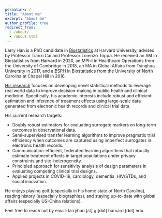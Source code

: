 ```yaml
---
permalink: /
title: "About me"
excerpt: "About me"
author_profile: true
redirect_from: 
  - /about/
  - /about.html
---
```


Larry Han is a PhD candidate in [Biostatistics](https://www.hsph.harvard.edu/biostatistics/) at Harvard University, advised by Professor Tianxi Cai and Professor Lorenzo Trippa. He received an AM in Biostatistics from Harvard in 2020, an MPhil in Healthcare Operations from the University of Cambridge in 2018, an MA in Global Affairs from Tsinghua University in 2017, and a BSPH in Biostatistics from the University of North Carolina at Chapel Hill in 2016.

[His research](https://scholar.google.com/citations?user=iZnTmxMAAAAJ&hl=en&oi=ao) focuses on developing novel statistical methods to leverage real world data to improve decision-making in public health and clinical medicine. Specifically, his academic interests include robust and efficient estimation and inference of treatment effects using large-scale data generated from electronic health records and clinical trial data.

His current research targets:
* Doubly robust estimators for evaluating surrogate markers on long-term outcomes in observational data. 
* Semi-supervised transfer learning algorithms to improve pragmatic trial efficiency when outcomes are captured using imperfect surrogates in electronic health records.
* Communication-efficient, federated learning algorithms that robustly estimate treatment effects in target populations under privacy constraints and site-heterogeneity.
* Principled approach for sensitivity analysis of design parameters in evaluating competing clinical trial designs.
* Applied projects in COVID-19, cardiology, dementia, HIV/STDs, and social innovation.

He enjoys playing golf (especially in his home state of North Carolina), reading history (especially biographies), and staying up-to-date with global affairs (especially US-China relations). 

Feel free to reach out by email: larryhan [at] g [dot] harvard [dot] edu.  

<script type="text/javascript" id="clustrmaps" src="//clustrmaps.com/map_v2.js?d=dLyrqMPJyXiy0SeLmHsCUAnMJXu3-C0FR9_QuwIwa5c&cl=ffffff&w=a"></script>
